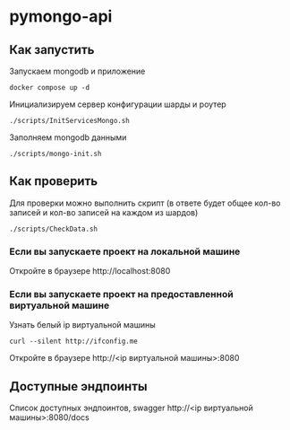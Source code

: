 # pymongo-api

## Как запустить

Запускаем mongodb и приложение

```shell
docker compose up -d
```

Инициализируем сервер конфигурации шарды и роутер
```shell
./scripts/InitServicesMongo.sh
```

Заполняем mongodb данными

```shell
./scripts/mongo-init.sh
```

## Как проверить

Для проверки можно выполнить скрипт (в ответе будет общее кол-во записей и кол-во записей на каждом из шардов)
```shell
./scripts/CheckData.sh
```

### Если вы запускаете проект на локальной машине

Откройте в браузере http://localhost:8080

### Если вы запускаете проект на предоставленной виртуальной машине

Узнать белый ip виртуальной машины

```shell
curl --silent http://ifconfig.me
```

Откройте в браузере http://<ip виртуальной машины>:8080

## Доступные эндпоинты

Список доступных эндпоинтов, swagger http://<ip виртуальной машины>:8080/docs